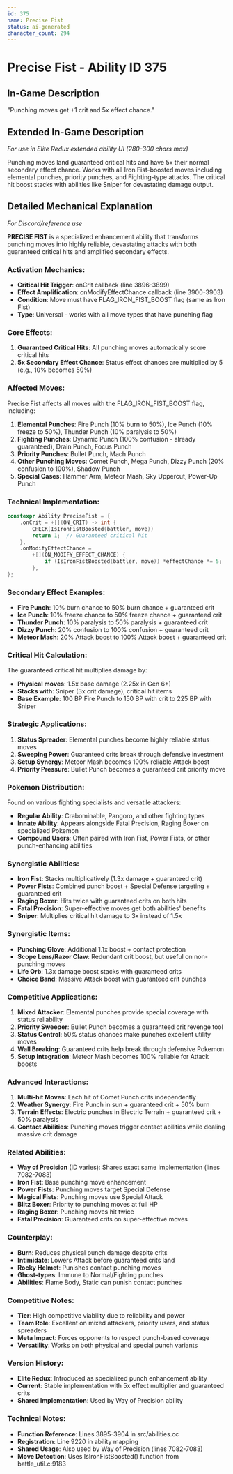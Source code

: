 ```yaml
---
id: 375
name: Precise Fist
status: ai-generated
character_count: 294
---
```


# Precise Fist - Ability ID 375

## In-Game Description
"Punching moves get +1 crit and 5x effect chance."

## Extended In-Game Description
*For use in Elite Redux extended ability UI (280-300 chars max)*

Punching moves land guaranteed critical hits and have 5x their normal secondary effect chance. Works with all Iron Fist-boosted moves including elemental punches, priority punches, and Fighting-type attacks. The critical hit boost stacks with abilities like Sniper for devastating damage output.

## Detailed Mechanical Explanation
*For Discord/reference use*

**PRECISE FIST** is a specialized enhancement ability that transforms punching moves into highly reliable, devastating attacks with both guaranteed critical hits and amplified secondary effects.

### Activation Mechanics:
- **Critical Hit Trigger**: onCrit callback (line 3896-3899)
- **Effect Amplification**: onModifyEffectChance callback (line 3900-3903)
- **Condition**: Move must have FLAG_IRON_FIST_BOOST flag (same as Iron Fist)
- **Type**: Universal - works with all move types that have punching flag

### Core Effects:
1. **Guaranteed Critical Hits**: All punching moves automatically score critical hits
2. **5x Secondary Effect Chance**: Status effect chances are multiplied by 5 (e.g., 10% becomes 50%)

### Affected Moves:
Precise Fist affects all moves with the FLAG_IRON_FIST_BOOST flag, including:

1. **Elemental Punches**: Fire Punch (10% burn to 50%), Ice Punch (10% freeze to 50%), Thunder Punch (10% paralysis to 50%)
2. **Fighting Punches**: Dynamic Punch (100% confusion - already guaranteed), Drain Punch, Focus Punch
3. **Priority Punches**: Bullet Punch, Mach Punch
4. **Other Punching Moves**: Comet Punch, Mega Punch, Dizzy Punch (20% confusion to 100%), Shadow Punch
5. **Special Cases**: Hammer Arm, Meteor Mash, Sky Uppercut, Power-Up Punch

### Technical Implementation:
```cpp
constexpr Ability PreciseFist = {
    .onCrit = +[](ON_CRIT) -> int {
        CHECK(IsIronFistBoosted(battler, move))
        return 1;  // Guaranteed critical hit
    },
    .onModifyEffectChance =
        +[](ON_MODIFY_EFFECT_CHANCE) {
            if (IsIronFistBoosted(battler, move)) *effectChance *= 5;
        },
};
```

### Secondary Effect Examples:
- **Fire Punch**: 10% burn chance to 50% burn chance + guaranteed crit
- **Ice Punch**: 10% freeze chance to 50% freeze chance + guaranteed crit  
- **Thunder Punch**: 10% paralysis to 50% paralysis + guaranteed crit
- **Dizzy Punch**: 20% confusion to 100% confusion + guaranteed crit
- **Meteor Mash**: 20% Attack boost to 100% Attack boost + guaranteed crit

### Critical Hit Calculation:
The guaranteed critical hit multiplies damage by:
- **Physical moves**: 1.5x base damage (2.25x in Gen 6+)
- **Stacks with**: Sniper (3x crit damage), critical hit items
- **Base Example**: 100 BP Fire Punch to 150 BP with crit to 225 BP with Sniper

### Strategic Applications:
1. **Status Spreader**: Elemental punches become highly reliable status moves
2. **Sweeping Power**: Guaranteed crits break through defensive investment
3. **Setup Synergy**: Meteor Mash becomes 100% reliable Attack boost
4. **Priority Pressure**: Bullet Punch becomes a guaranteed crit priority move

### Pokemon Distribution:
Found on various fighting specialists and versatile attackers:
- **Regular Ability**: Crabominable, Pangoro, and other fighting types
- **Innate Ability**: Appears alongside Fatal Precision, Raging Boxer on specialized Pokemon
- **Compound Users**: Often paired with Iron Fist, Power Fists, or other punch-enhancing abilities

### Synergistic Abilities:
- **Iron Fist**: Stacks multiplicatively (1.3x damage + guaranteed crit)
- **Power Fists**: Combined punch boost + Special Defense targeting + guaranteed crit
- **Raging Boxer**: Hits twice with guaranteed crits on both hits
- **Fatal Precision**: Super-effective moves get both abilities' benefits
- **Sniper**: Multiplies critical hit damage to 3x instead of 1.5x

### Synergistic Items:
- **Punching Glove**: Additional 1.1x boost + contact protection
- **Scope Lens/Razor Claw**: Redundant crit boost, but useful on non-punching moves
- **Life Orb**: 1.3x damage boost stacks with guaranteed crits
- **Choice Band**: Massive Attack boost with guaranteed crit punches

### Competitive Applications:
1. **Mixed Attacker**: Elemental punches provide special coverage with status reliability
2. **Priority Sweeper**: Bullet Punch becomes a guaranteed crit revenge tool
3. **Status Control**: 50% status chances make punches excellent utility moves
4. **Wall Breaking**: Guaranteed crits help break through defensive Pokemon
5. **Setup Integration**: Meteor Mash becomes 100% reliable for Attack boosts

### Advanced Interactions:
1. **Multi-hit Moves**: Each hit of Comet Punch crits independently
2. **Weather Synergy**: Fire Punch in sun + guaranteed crit + 50% burn
3. **Terrain Effects**: Electric punches in Electric Terrain + guaranteed crit + 50% paralysis
4. **Contact Abilities**: Punching moves trigger contact abilities while dealing massive crit damage

### Related Abilities:
- **Way of Precision** (ID varies): Shares exact same implementation (lines 7082-7083)
- **Iron Fist**: Base punching move enhancement
- **Power Fists**: Punching moves target Special Defense
- **Magical Fists**: Punching moves use Special Attack
- **Blitz Boxer**: Priority to punching moves at full HP
- **Raging Boxer**: Punching moves hit twice
- **Fatal Precision**: Guaranteed crits on super-effective moves

### Counterplay:
- **Burn**: Reduces physical punch damage despite crits
- **Intimidate**: Lowers Attack before guaranteed crits land
- **Rocky Helmet**: Punishes contact punching moves
- **Ghost-types**: Immune to Normal/Fighting punches
- **Abilities**: Flame Body, Static can punish contact punches

### Competitive Notes:
- **Tier**: High competitive viability due to reliability and power
- **Team Role**: Excellent on mixed attackers, priority users, and status spreaders
- **Meta Impact**: Forces opponents to respect punch-based coverage
- **Versatility**: Works on both physical and special punch variants

### Version History:
- **Elite Redux**: Introduced as specialized punch enhancement ability
- **Current**: Stable implementation with 5x effect multiplier and guaranteed crits
- **Shared Implementation**: Used by Way of Precision ability

### Technical Notes:
- **Function Reference**: Lines 3895-3904 in src/abilities.cc
- **Registration**: Line 9220 in ability mapping
- **Shared Usage**: Also used by Way of Precision (lines 7082-7083)
- **Move Detection**: Uses IsIronFistBoosted() function from battle_util.c:9183